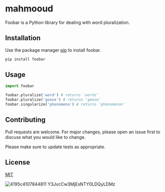 # mahmooud


Foobar is a Python library for dealing with word pluralization.

## Installation

Use the package manager [pip](https://pip.pypa.io/en/stable/) to install foobar.

```bash
pip install foobar
```

## Usage

```python
import foobar

foobar.pluralize('word') # returns 'words'
foobar.pluralize('goose') # returns 'geese'
foobar.singularize('phenomena') # returns 'phenomenon'
```

## Contributing
Pull requests are welcome. For major changes, please open an issue first to discuss what you would like to change.

Please make sure to update tests as appropriate.

## License
[MIT](https://choosealicense.com/licenses/mit/)

![4195c4107844811 Y3JvcCw3MjEsNTY0LDQyLDMz](https://user-images.githubusercontent.com/75435106/101237238-e7d47700-36df-11eb-85eb-2b4e0aa68075.png)

